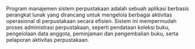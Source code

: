 Program manajemen sistem perpustakaan adalah sebuah aplikasi berbasis perangkat lunak yang dirancang untuk mengelola berbagai aktivitas operasional di perpustakaan secara efisien. Sistem ini mempermudah proses administrasi perpustakaan, seperti pendataan koleksi buku, pengelolaan data anggota, peminjaman dan pengembalian buku, serta pelaporan aktivitas perpustakaan.
